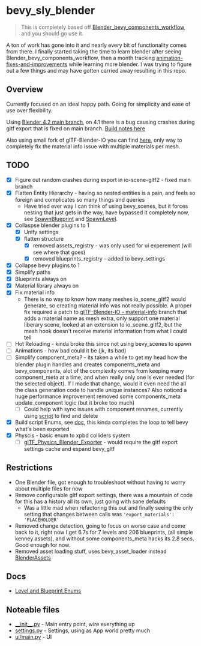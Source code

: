 # bevy_sly_blender

> This is completely based off [Blender_bevy_components_workflow](https://github.com/kaosat-dev/Blender_bevy_components_workflow/), and you should go use it.

 A ton of work has gone into it and nearly every bit of functionality comes from there.  I finally started taking the time to learn blender after seeing Blender_bevy_components_workflow, then a month tracking [animation-fixes-and-improvements](https://github.com/kaosat-dev/Blender_bevy_components_workflow/tree/animation-fixes-and-improvements) while learning more blender.  I was trying to figure out a few things and may have gotten carried away resulting in this repo.

## Overview

Currently focused on an ideal happy path.  Going for simplicity and ease of use over flexibility.

Using [Blender 4.2 main branch](https://github.com/blender/blender), on 4.1 there is a bug causing crashes during gltf export that is fixed on main branch. [Build notes here](https://developer.blender.org/docs/handbook/building_blender/)

Also using small fork of glTF-Blender-IO you can find [here](https://github.com/slyedoc/glTF-Blender-IO/tree/material-info), only way to completely fix the material info issue with multiple materials per mesh.

## TODO

- [x] Figure out random crashes during export in io-scene-gltf2 - fixed main branch
- [x] Flatten Entity Hierarchy - having so nested entities is a pain, and feels so foreign and complicates so many things and queries
  - Have tried ever way I can think of using bevy_scenes, but it forces nesting that just gets in the way, have bypassed it completely now, see [SpawnBlueprint](./src/blueprints.rs) and [SpawnLevel](./src/levels.rs).
- [X] Collaspse blender plugins to 1
  - [X] Unify settings
  - [X] flatten structure
    - [X] removed assets_registry - was only used for ui experement (will see where that goes)
    - [X] removed blueprints_registry - added to bevy_settings
- [x] Collapse bevy plugins to 1
- [x] Simplify paths
- [x] Blueprints always on
- [X] Material library always on
- [X] Fix material info
  - There is no way to know how many meshes io_scene_gltf2 would generate, so creating material info was not really possible.  A proper fix required a patch to [glTF-Blender-IO - material-info](https://github.com/slyedoc/glTF-Blender-IO/tree/material-info) branch that adds a material name as mesh extra, only support one material liberary scene, looked at an extension to io_scene_gltf2, but the mesh hook doesn't receive material information from what I could tell  
- [ ] Hot Reloading - kinda broke this since not using bevy_scenes to spawn
- [ ] Animations - how bad could it be (jk, its bad)
- [ ] Simplify component_meta? - its taken a while to get my head how the blender plugin handles and creates components_meta and bevy_components, alot of the complexity comes from keeping many component_meta at a time, and when really only one is ever needed (for the selected object).  If I made that change, would it even need the all the class generation code to handle unique instances? Also noticed a huge performance improvement removed some components_meta update_component logic (but it broke too much)
  - [ ] Could help with sync issues with component renames, currently using [script](./scripts/scene_objects.py) to find and delete
- [x] Build script Enums, see [doc](./docs/build.md), this kinda completes the loop to tell bevy what's been exported
- [x] Physcis - basic enum to xpbd colliders system
  - [ ] [glTF_Physics_Blender_Exporter](https://github.com/eoineoineoin/glTF_Physics_Blender_Exporter) - would require the gltf export settings cache and expand bevy_gltf

## Restrictions

- One Blender file, got enough to troubleshoot without having to worry about multiple files for now
- Remove configurable gltf export settings, there was a mountain of code for this has a history all its own, just going with sane defaults
  - Was a little mad when refactoring this out and finally seeing the only setting that changes between calls was ```'export_materials': 'PLACEHOLDER'```
- Removed change detection, going to focus on worse case and come back to it, right now I get 6.7s for 7 levels and 206 blueprints, (all simple kenney assets), and without some components_meta hacks its 2.8 secs.  Good enough for now.
- Removed asset loading stuff, uses bevy_asset_loader instead [BlenderAssets](./src/assets.rs)

## Docs

- [Level and Blueprint Enums](./docs/build.md)

## Noteable files

- [\_\_init\_\_.py](./plugin/__init__.py) - Main entry point, wire everything up
- [settings.py](./plugin/settings.py) - Settings, using as App world pretty much
- [ui/main.py](./plugin/ui/main.py) - UI
